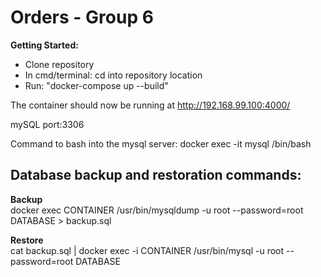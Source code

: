 Orders - Group 6
=======

**Getting Started:**
* Clone repository
* In cmd/terminal: cd into repository location
* Run: "docker-compose up --build"  
  
The container should now be running at http://192.168.99.100:4000/ 
  
mySQL port:3306  
  
Command to bash into the mysql server:
docker exec -it mysql /bin/bash  

## Database backup and restoration commands:
 **Backup**  
docker exec CONTAINER /usr/bin/mysqldump -u root --password=root DATABASE > backup.sql

 **Restore**  
cat backup.sql | docker exec -i CONTAINER /usr/bin/mysql -u root --password=root DATABASE

